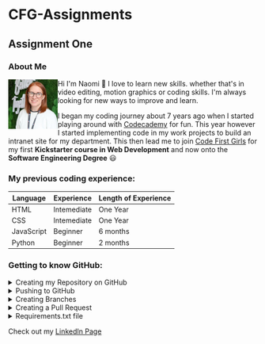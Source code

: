 # CFG-Assignments

## Assignment One 

### About Me


<img align="left" width="100" height="100" padding="10px" src="/AssignmentOne/Images/linkedin pic.jpg">

Hi I'm Naomi :wave: I love to learn 
new skills. whether that's in video editing, motion graphics or coding skills. I'm always
looking for new ways to improve and learn.

I began my coding journey about 7 years ago when I started 
playing around with [Codecademy](https://www.codecademy.com/) for fun. 
This year however I started implementing code in my work 
projects to build an intranet site for my department. 
This then lead me to join [Code First Girls](https://codefirstgirls.com/) for my first **Kickstarter
course in Web Development** and now onto the **Software Engineering Degree** :smiley:

### My previous coding experience:

| Language   | Experience  | Length of Experience |
|------------|-------------|----------------------|
| HTML       | Intemediate | One Year             |
| CSS        | Intemediate | One Year             |
| JavaScript | Beginner    | 6 months             |
| Python     | Beginner    | 2 months             |



### Getting to know GitHub:

<details>
<summary>Creating my Repository on GitHub</summary>
- After creating my GitHub account I began by creating my repository ensuring to add
a readme and a gitignore file.

<img width="500px" src="AssignmentOne/Screenshots/readme file.png">

<img width="500px" src="AssignmentOne/Screenshots/gitignore.png">

- I then opened my PyCharm to link my remote repository with my local. 

</details>

<details>
<summary>Pushing to GitHub</summary>

- Starting with checking the status I used the terminal to command git status:

<img width="500px" src="AssignmentOne/Screenshots/git status.png">

- Next step was to command git add .

<img width="500px" src="AssignmentOne/Screenshots/using git add.png">

- Checking that the files are correct I then used git commit -m "" to commit these file 
changes using a clear and meaningful message: 

<img width="500px" src="/AssignmentOne/Screenshots/git commit successful.png">

- Next I used git push to push those changes to my remote GitHub:

<img width="500px" src="AssignmentOne/Screenshots/push to main successful.png">
</details>

<details>
<summary>Creating Branches</summary>

- I created a branch called "test-1" in a folder called "feature" by right clicking on the 
main branch in PyCharm and selecting "New Branch from 'main'", then naming the file "feature/test-1".

<img width="500px" src="/AssignmentOne/Screenshots/new branch created.png">
</details>

<details>
<summary>Creating a Pull Request</summary>

- In GitHub I clicked on Pull Request and then New Pull Request, checking at this stage that the correct branches are selected to merge into main.

<img width="500px" src="AssignmentOne/Screenshots/Create new pull request.png">

- Checking that the brances are ok to merge then clicking on Create Pull Request:

<img width="500px" src="AssignmentOne/Screenshots/ok to merge.png">

- I didn't need to check with anyone reviewing the work so was ok to go ahead and 
continue to pull request.

<img width="500px" src="AssignmentOne/Screenshots/merge successful.png">

<img width="500px" src="AssignmentOne/Screenshots/merge complete.png">

</details>

<details>
<summary>Requirements.txt file</summary>

- Using Tools, Sync Python Requests and creating a requirements.txt file which will list 
all packages or libraries needed to work on anything for this project. Mine is currently blank. 
</details>



Check out my [LinkedIn Page](https://www.linkedin.com/in/naomi-mcewan-90900396/)